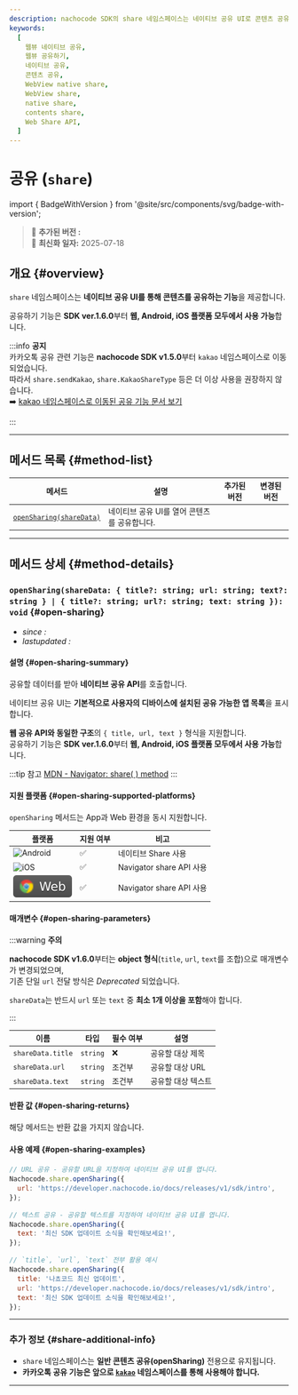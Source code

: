 ```yaml
---
description: nachocode SDK의 share 네임스페이스는 네이티브 공유 UI로 콘텐츠 공유 기능을 손쉽게 제공합니다.
keywords:
  [
    웹뷰 네이티브 공유,
    웹뷰 공유하기,
    네이티브 공유,
    콘텐츠 공유,
    WebView native share,
    WebView share,
    native share,
    contents share,
    Web Share API,
  ]
---
```


# 공유 (`share`)

import { BadgeWithVersion } from '@site/src/components/svg/badge-with-version';

> 🚀 **추가된 버전 :** <BadgeWithVersion type="SDK" version="v1.1.0" link="/docs/releases/v1/sdk/release-v-1-1-0" /> <BadgeWithVersion type="Android" version="v1.1.0" link="/docs/releases/v1/app-source/android/release-v-1-1-0" /> <BadgeWithVersion type="iOS" version="v1.1.0" link="/docs/releases/v1/app-source/ios/release-v-1-1-0" />  
> 🔔 **최신화 일자:** 2025-07-18

## **개요** {#overview}

`share` 네임스페이스는 **네이티브 공유 UI를 통해 콘텐츠를 공유하는 기능**을 제공합니다.

공유하기 기능은 **SDK ver.1.6.0**부터 **웹, Android, iOS 플랫폼 모두에서 사용 가능**합니다.

:::info **공지**  
카카오톡 공유 관련 기능은 **nachocode SDK v1.5.0**부터 `kakao` 네임스페이스로 이동되었습니다.  
따라서 `share.sendKakao`, `share.KakaoShareType` 등은 더 이상 사용을 권장하지 않습니다.  
➡️ [kakao 네임스페이스로 이동된 공유 기능 문서 보기](./kakao#share)

:::

---

## **메서드 목록** {#method-list}

| 메서드                                    | 설명                                         | 추가된 버전                                                                                   | 변경된 버전                                                                                   |
| ----------------------------------------- | -------------------------------------------- | --------------------------------------------------------------------------------------------- | --------------------------------------------------------------------------------------------- |
| [`openSharing(shareData)`](#open-sharing) | 네이티브 공유 UI를 열어 콘텐츠를 공유합니다. | <BadgeWithVersion type="SDK" version="v1.1.0" link="/docs/releases/v1/sdk/release-v-1-1-0" /> | <BadgeWithVersion type="SDK" version="v1.6.0" link="/docs/releases/v1/sdk/release-v-1-6-0" /> |

---

## **메서드 상세** {#method-details}

### **`openSharing(shareData: { title?: string; url: string; text?: string } | { title?: string; url?: string; text: string }): void`** {#open-sharing}

- _since :_ <BadgeWithVersion type="SDK" version="v1.1.0" link="/docs/releases/v1/sdk/release-v-1-1-0" />
- _lastupdated :_ <BadgeWithVersion type="SDK" version="v1.6.0" link="/docs/releases/v1/sdk/release-v-1-6-0" />

#### 설명 {#open-sharing-summary}

공유할 데이터를 받아 **네이티브 공유 API**를 호출합니다.

네이티브 공유 UI는 **기본적으로 사용자의 디바이스에 설치된 공유 가능한 앱 목록**을 표시합니다.

**웹 공유 API와 동일한 구조**의 `{ title, url, text }` 형식을 지원합니다.  
공유하기 기능은 **SDK ver.1.6.0**부터 **웹, Android, iOS 플랫폼 모두에서 사용 가능**합니다.

:::tip 참고
[MDN - Navigator: share( ) method](https://developer.mozilla.org/en-US/docs/Web/API/Navigator/share)
:::

#### 지원 플랫폼 {#open-sharing-supported-platforms}

`openSharing` 메서드는 App과 Web 환경을 동시 지원합니다.

| 플랫폼                                                             | 지원 여부 | 비고                     |
| ------------------------------------------------------------------ | --------- | ------------------------ |
| ![Android](https://img.shields.io/badge/Android-gray?logo=android) | ✅        | 네이티브 Share 사용      |
| ![iOS](https://img.shields.io/badge/iOS-gray?logo=apple)           | ✅        | Navigator share API 사용 |
| ![Web](/img/docs/chrome-badge.svg)                                 | ✅        | Navigator share API 사용 |

#### 매개변수 {#open-sharing-parameters}

:::warning **주의**

**nachocode SDK v1.6.0**부터는 **object 형식**(`title`, `url`, `text`를 조합)으로 매개변수가 변경되었으며,  
기존 단일 `url` 전달 방식은 _Deprecated_ 되었습니다.

`shareData`는 반드시 `url` 또는 `text` 중 **최소 1개 이상을 포함**해야 합니다.

:::

| 이름              | 타입     | 필수 여부 | 설명               |
| ----------------- | -------- | --------- | ------------------ |
| `shareData.title` | `string` | ❌        | 공유할 대상 제목   |
| `shareData.url`   | `string` | 조건부    | 공유할 대상 URL    |
| `shareData.text`  | `string` | 조건부    | 공유할 대상 텍스트 |

#### 반환 값 {#open-sharing-returns}

해당 메서드는 반환 값을 가지지 않습니다.

#### 사용 예제 {#open-sharing-examples}

```javascript
// URL 공유 - 공유할 URL을 지정하여 네이티브 공유 UI를 엽니다.
Nachocode.share.openSharing({
  url: 'https://developer.nachocode.io/docs/releases/v1/sdk/intro',
});
```

```javascript
// 텍스트 공유 - 공유할 텍스트를 지정하여 네이티브 공유 UI를 엽니다.
Nachocode.share.openSharing({
  text: '최신 SDK 업데이트 소식을 확인해보세요!',
});
```

```javascript
// `title`, `url`, `text` 전부 활용 예시
Nachocode.share.openSharing({
  title: '나쵸코드 최신 업데이트',
  url: 'https://developer.nachocode.io/docs/releases/v1/sdk/intro',
  text: '최신 SDK 업데이트 소식을 확인해보세요!',
});
```

---

### **추가 정보** {#share-additional-info}

- `share` 네임스페이스는 **일반 콘텐츠 공유(openSharing)** 전용으로 유지됩니다.
- **카카오톡 공유 기능은 앞으로 [`kakao`](/docs/sdk/namespaces/kakao) 네임스페이스를 통해 사용해야 합니다.**

---
